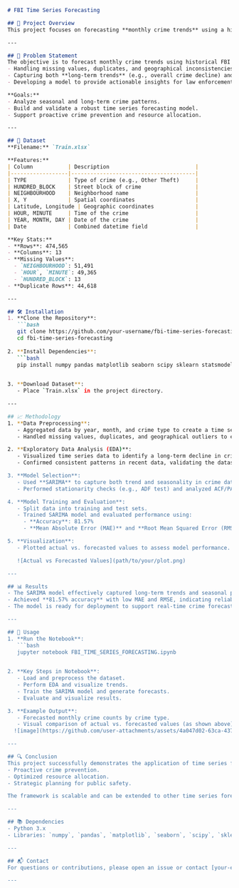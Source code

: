```markdown
# FBI Time Series Forecasting

## 📌 Project Overview
This project focuses on forecasting **monthly crime trends** using a historical dataset of FBI crime incidents. The dataset includes attributes such as crime type, location (neighborhood, coordinates), and temporal data (year, month, day, hour, minute). The goal is to **predict future monthly crime occurrences by crime type** using time series modeling, specifically SARIMA. The model achieves **81.57% accuracy** with low MAE and RMSE, making it suitable for real-world crime trend forecasting and public safety planning.

---

## 🚨 Problem Statement
The objective is to forecast monthly crime trends using historical FBI crime incident data, addressing challenges such as:
- Handling missing values, duplicates, and geographical inconsistencies.
- Capturing both **long-term trends** (e.g., overall crime decline) and **short-term variations** (e.g., seasonal spikes).
- Developing a model to provide actionable insights for law enforcement agencies to enhance public safety strategies.

**Goals:**
- Analyze seasonal and long-term crime patterns.
- Build and validate a robust time series forecasting model.
- Support proactive crime prevention and resource allocation.

---

## 📂 Dataset
**Filename:** `Train.xlsx`

**Features:**
| Column           | Description                           |
|------------------|---------------------------------------|
| TYPE             | Type of crime (e.g., Other Theft)     |
| HUNDRED_BLOCK    | Street block of crime                 |
| NEIGHBOURHOOD    | Neighborhood name                     |
| X, Y             | Spatial coordinates                   |
| Latitude, Longitude | Geographic coordinates             |
| HOUR, MINUTE     | Time of the crime                     |
| YEAR, MONTH, DAY | Date of the crime                     |
| Date             | Combined datetime field               |

**Key Stats:**
- **Rows**: 474,565
- **Columns**: 13
- **Missing Values**:
  - `NEIGHBOURHOOD`: 51,491
  - `HOUR`, `MINUTE`: 49,365
  - `HUNDRED_BLOCK`: 13
- **Duplicate Rows**: 44,618

---

## 🛠 Installation
1. **Clone the Repository**:
   ```bash
   git clone https://github.com/your-username/fbi-time-series-forecasting.git
   cd fbi-time-series-forecasting
   
2. **Install Dependencies**:
   ```bash
   pip install numpy pandas matplotlib seaborn scipy sklearn statsmodels
   

3. **Download Dataset**:
   - Place `Train.xlsx` in the project directory.

---

## 📈 Methodology
1. **Data Preprocessing**:
   - Aggregated data by year, month, and crime type to create a time series dataset.
   - Handled missing values, duplicates, and geographical outliers to ensure data quality.

2. **Exploratory Data Analysis (EDA)**:
   - Visualized time series data to identify a long-term decline in crime rates and short-term seasonal fluctuations.
   - Confirmed consistent patterns in recent data, validating the dataset's suitability for forecasting.

3. **Model Selection**:
   - Used **SARIMA** to capture both trend and seasonality in crime data.
   - Performed stationarity checks (e.g., ADF test) and analyzed ACF/PACF plots to determine model parameters.

4. **Model Training and Evaluation**:
   - Split data into training and test sets.
   - Trained SARIMA model and evaluated performance using:
     - **Accuracy**: 81.57%
     - **Mean Absolute Error (MAE)** and **Root Mean Squared Error (RMSE)** for forecast accuracy.

5. **Visualization**:
   - Plotted actual vs. forecasted values to assess model performance.

   ![Actual vs Forecasted Values](path/to/your/plot.png)

---

## 📊 Results
- The SARIMA model effectively captured long-term trends and seasonal patterns in the crime data.
- Achieved **81.57% accuracy** with low MAE and RMSE, indicating reliable predictions.
- The model is ready for deployment to support real-time crime forecasting.

---

## 🚀 Usage
1. **Run the Notebook**:
   ```bash
   jupyter notebook FBI_TIME_SERIES_FORECASTING.ipynb
   

2. **Key Steps in Notebook**:
   - Load and preprocess the dataset.
   - Perform EDA and visualize trends.
   - Train the SARIMA model and generate forecasts.
   - Evaluate and visualize results.

3. **Example Output**:
   - Forecasted monthly crime counts by crime type.
   - Visual comparison of actual vs. forecasted values (as shown above).
  ![image](https://github.com/user-attachments/assets/4a047d02-63ca-4375-be2b-49fd87edd8f8)

---

## 🔍 Conclusion
This project successfully demonstrates the application of time series forecasting to predict FBI crime trends. By addressing data quality issues and leveraging SARIMA, the model provides reliable predictions for monthly crime occurrences. The insights generated can aid law enforcement in:
- Proactive crime prevention.
- Optimized resource allocation.
- Strategic planning for public safety.

The framework is scalable and can be extended to other time series forecasting tasks in the criminal justice domain.

---

## 📚 Dependencies
- Python 3.x
- Libraries: `numpy`, `pandas`, `matplotlib`, `seaborn`, `scipy`, `sklearn`, `statsmodels`

---

## 📬 Contact
For questions or contributions, please open an issue or contact [your-email@example.com](mailto:your-email@example.com).

---
